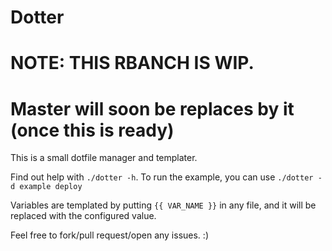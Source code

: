 # Dotter

# NOTE: THIS RBANCH IS WIP.
# Master will soon be replaces by it (once this is ready)

This is a small dotfile manager and templater.

Find out help with `./dotter -h`.
To run the example, you can use `./dotter -d example deploy`

Variables are templated by putting `{{ VAR_NAME }}` in any file, and it will be
replaced with the configured value.

Feel free to fork/pull request/open any issues. :)
